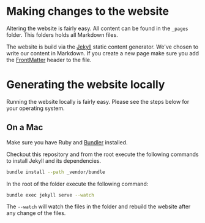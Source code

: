 # Making changes to the website
Altering the website is fairly easy. All content can be found in the `_pages` folder. This folders holds all Markdown files.

The website is build via the [Jekyll](https://jekyllrb.com/) static content generator. We've chosen to write our content in Markdown. If you create a new page make sure you add the [FrontMatter](https://jekyllrb.com/docs/frontmatter/) header to the file.

# Generating the website locally

Running the website locally is fairly easy. Please see the steps below for your operating system.

## On a Mac

Make sure you have Ruby and [Bundler](http://bundler.io/) installed.

Checkout this repository and from the root execute the following commands to install Jekyll and its dependencies.

```bash
bundle install --path _vendor/bundle
```

In the root of the folder execute the following command:

```bash
bundle exec jekyll serve --watch
```

The `--watch` will watch the files in the folder and rebuild the website after any change of the files.
